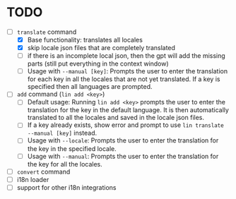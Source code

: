 # TODO

- [ ] `translate` command
  - [x] Base functionality: translates all locales
  - [x] skip locale json files that are completely translated
  - [ ] if there is an incomplete local json, then the gpt will add the missing parts (still put everything in the context window)
  - [ ] Usage with `--manual [key]`: Prompts the user to enter the translation for each key in all the locales that are not yet translated. If a key is specified then all languages are prompted.
- [ ] `add` command (`lin add <key>`)
  - [ ] Default usage: Running `lin add <key>` prompts the user to enter the translation for the key in the default language. It is then automatically translated to all the locales and saved in the locale json files.
  - [ ] If a key already exists, show error and prompt to use `lin translate --manual [key]` instead.
  - [ ] Usage with `--locale`: Prompts the user to enter the translation for the key in the specified locale.
  - [ ] Usage with `--manual`: Prompts the user to enter the translation for the key for all the locales.
- [ ] `convert` command
- [ ] i18n loader
- [ ] support for other i18n integrations
